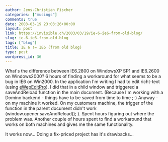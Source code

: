 ```yaml
---
author: Jens-Christian Fischer
categories: ["musings"]
comments: true
date: 2003-03-19 23:03:26+00:00
layout: post
link: https://invisible.ch/2003/03/19/ie-6-ie6-from-old-blog/
slug: ie-6-ie6-from-old-blog
tags: ["blog"]
title: IE 6 != IE6 (from old blog)
type: post
wordpress_id: 36
---
```


What's the difference between IE6.2800 on WindowsXP SP1 and IE6.2600 on Windows2000? 6 hours of finding a workaround for what seems to be a bug in IE6 on Win2000. In the application I'm writing I had to edit richt-text (using [eWepEditPro](https://www.ektron.com/)). I did that in a child window and triggered a saveAndReload function in the main document. (Because I'm working with a Domino backend - things have to be saved from time to time ;-) Anyway - on my machine it worked. On my customers machine, the trigger of the function in the parent document didn't work (window.opener.saveAndReload(); ). Spent hours figuring out where the problem was. Another couple of hours spent to find a workaround that works on both machines and gives me the same functionality. 

It works now... Doing a fix-priced project has it's drawbacks...
